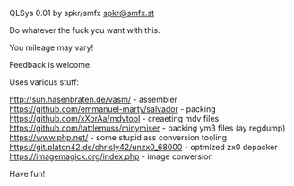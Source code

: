 QLSys 0.01 by spkr/smfx
spkr@smfx.st

Do whatever the fuck you want with this.

You mileage may vary!

Feedback is welcome.

Uses various stuff:

http://sun.hasenbraten.de/vasm/ - assembler\
https://github.com/emmanuel-marty/salvador - packing\
https://github.com/xXorAa/mdvtool - creaeting mdv files\
https://github.com/tattlemuss/minymiser - packing ym3 files (ay regdump)\
https://www.php.net/ - some stupid ass conversion tooling\
https://git.platon42.de/chrisly42/unzx0_68000 - optmized zx0 depacker\
https://imagemagick.org/index.php - image conversion

Have fun!